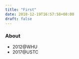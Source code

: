 ```yaml
---
title: "First"
date: 2018-12-19T16:57:58+08:00
draft: false
---
```


### About
- 2012@WHU
- 2017@USTC

